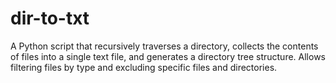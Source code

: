 # dir-to-txt
A Python script that recursively traverses a directory, collects the contents of files into a single text file, and generates a directory tree structure. Allows filtering files by type and excluding specific files and directories.
